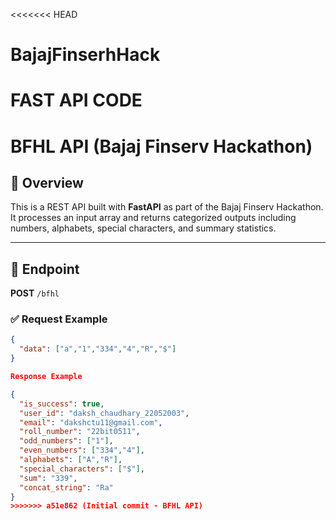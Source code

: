 <<<<<<< HEAD
# BajajFinserhHack
FAST API CODE
=======
# BFHL API (Bajaj Finserv Hackathon)

## 🚀 Overview
This is a REST API built with **FastAPI** as part of the Bajaj Finserv Hackathon.  
It processes an input array and returns categorized outputs including numbers, alphabets, special characters, and summary statistics.

---

## 🔧 Endpoint
**POST** `/bfhl`

### ✅ Request Example
```json
{
  "data": ["a","1","334","4","R","$"]
}

Response Example

{
  "is_success": true,
  "user_id": "daksh_chaudhary_22052003",
  "email": "dakshctu11@gmail.com",
  "roll_number": "22bit0511",
  "odd_numbers": ["1"],
  "even_numbers": ["334","4"],
  "alphabets": ["A","R"],
  "special_characters": ["$"],
  "sum": "339",
  "concat_string": "Ra"
}
>>>>>>> a51e862 (Initial commit - BFHL API)
